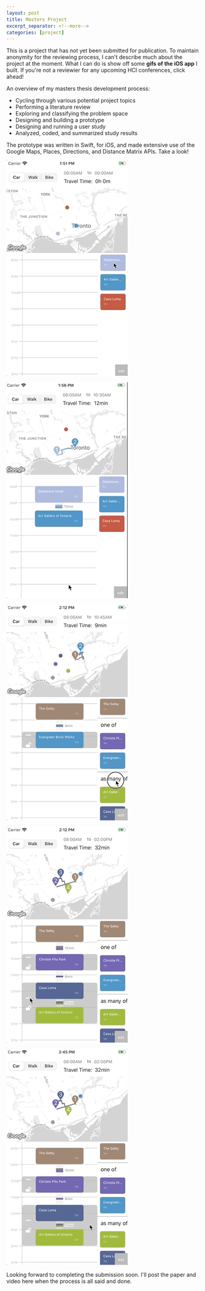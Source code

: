 ```yaml
---
layout: post
title: Masters Project
excerpt_separator: <!--more-->
categories: [project]
---
```




This is a project that has not yet been submitted for publication. To maintain anonymity for the reviewing process, I can't describe much about the project at the moment. What I can do is show off some **gifs of the iOS app** I built. If you're not a reviewier for any upcoming HCI conferences, click ahead!

 <!--more-->

An overview of my masters thesis development process:
- Cycling through various potential project topics
- Performing a literature review
- Exploring and classifying the problem space
- Designing and building a prototype
- Designing and running a user study
- Analyzed, coded, and summarized study results

The prototype was written in Swift, for iOS, and made extensive use of the Google Maps, Places, Directions, and Distance Matrix APIs. Take a look!

![Prototype app screen](/public/imgs/masters/1insert.gif) 

![Prototype app screen](/public/imgs/masters/2push.gif) 

![Prototype app screen](/public/imgs/masters/3groups.gif) 

![Prototype app screen](/public/imgs/masters/4alternatives.gif) 

![Prototype app screen](/public/imgs/masters/5block-time.gif) 

Looking forward to completing the submission soon. I'll post the paper and video here when the process is all said and done.